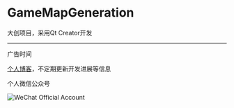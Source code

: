 # GameMapGeneration

大创项目，采用Qt Creator开发

---
广告时间

[个人博客](https://lijiabo.github.io)，不定期更新开发进展等信息

个人微信公众号

![WeChat Official Account](https://z3.ax1x.com/2021/11/10/IdFU81.jpg)
